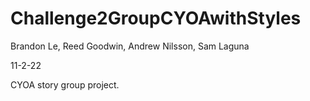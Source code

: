 # Challenge2GroupCYOAwithStyles

Brandon Le, Reed Goodwin, Andrew Nilsson, Sam Laguna

11-2-22

CYOA story group project.
